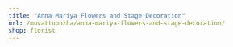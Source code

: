 ```yaml
---
title: "Anna Mariya Flowers and Stage Decoration"
url: /muvattupuzha/anna-mariya-flowers-and-stage-decoration/
shop: florist
---
```

